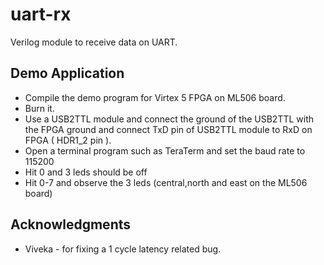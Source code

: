 uart-rx
=======

Verilog module to receive data on UART.

Demo Application
----------------

- Compile the demo program for Virtex 5 FPGA on ML506 board. 
- Burn it. 
- Use a USB2TTL module and connect the ground of the USB2TTL with the FPGA ground and connect TxD pin of USB2TTL module to RxD on FPGA ( HDR1_2 pin ).
- Open a terminal program such as TeraTerm and set the baud rate to 115200
- Hit 0 and 3 leds should be off
- Hit 0-7 and observe the 3 leds (central,north and east on the ML506 board)

Acknowledgments
---------------

- Viveka - for fixing a 1 cycle latency related bug.
